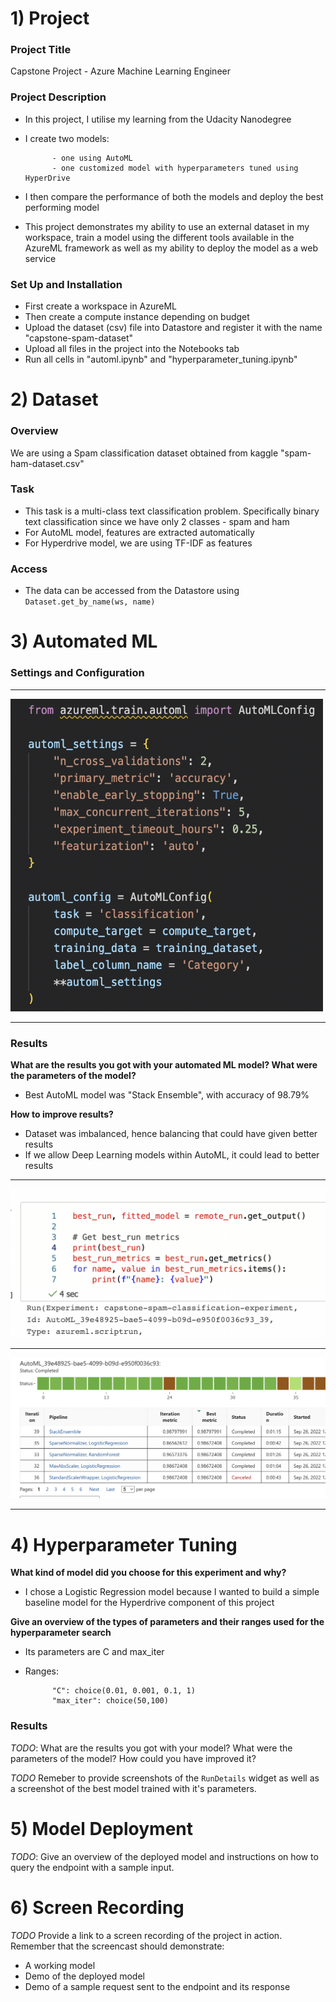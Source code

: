 # 1) Project 

### Project Title

Capstone Project - Azure Machine Learning Engineer

### Project Description

- In this project, I utilise my learning from the Udacity Nanodegree
- I create two models:

            - one using AutoML
            - one customized model with hyperparameters tuned using HyperDrive

- I then compare the performance of both the models and deploy the best performing model
- This project demonstrates my ability to use an external dataset in my workspace, train a model using the different tools available in the AzureML framework as well as my ability to deploy the model as a web service

### Set Up and Installation

- First create a workspace in AzureML
- Then create a compute instance depending on budget
- Upload the dataset (csv) file into Datastore and register it with the name "capstone-spam-dataset"
- Upload all files in the project into the Notebooks tab
- Run all cells in "automl.ipynb" and "hyperparameter_tuning.ipynb"

# 2) Dataset

### Overview

We are using a Spam classification dataset obtained from kaggle "spam-ham-dataset.csv"

### Task

- This task is a multi-class text classification problem. Specifically binary text classification since we have only 2 classes - spam and ham
- For AutoML model, features are extracted automatically
- For Hyperdrive model, we are using TF-IDF as features 

### Access

- The data can be accessed from the Datastore using <code>Dataset.get_by_name(ws, name)</code>

# 3) Automated ML

### Settings and Configuration

<hr>
<img src="screenshots/automl_config.png" width=500 height=500></img>
<hr>

### Results

<b>What are the results you got with your automated ML model? What were the parameters of the model?</b>
- Best AutoML model was "Stack Ensemble", with accuracy of 98.79%

<b>How to improve results?</b>
- Dataset was imbalanced, hence balancing that could have given better results
- If we allow Deep Learning models within AutoML, it could lead to better results

<hr>
<img src="screenshots/best_run_automl_run_id.png"></img>
<hr>
<img src="screenshots/run_details_automl.png"></img>
<hr>

# 4) Hyperparameter Tuning

<b>What kind of model did you choose for this experiment and why?</b> 
- I chose a Logistic Regression model because I wanted to build a simple baseline model for the Hyperdrive component of this project

<b>Give an overview of the types of parameters and their ranges used for the hyperparameter search</b>
- Its parameters are C and max_iter
- Ranges:

            "C": choice(0.01, 0.001, 0.1, 1)
            "max_iter": choice(50,100)


### Results
*TODO*: What are the results you got with your model? What were the parameters of the model? How could you have improved it?

*TODO* Remeber to provide screenshots of the `RunDetails` widget as well as a screenshot of the best model trained with it's parameters.

# 5) Model Deployment
*TODO*: Give an overview of the deployed model and instructions on how to query the endpoint with a sample input.

# 6) Screen Recording
*TODO* Provide a link to a screen recording of the project in action. Remember that the screencast should demonstrate:
- A working model
- Demo of the deployed  model
- Demo of a sample request sent to the endpoint and its response

